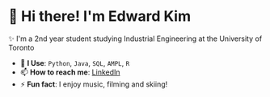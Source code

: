 <div style="display: flex; align-items: center;">
  <div style="flex: 1;">
    <h1>👋 Hi there! I'm Edward Kim</h1>
    <p>✨ I'm a 2nd year student studying Industrial Engineering at the University of Toronto
    <ul>
      <li>💬 <strong>I Use</strong>: <code>Python</code>, <code>Java</code>, <code>SQL</code>, <code>AMPL</code>, <code>R</code></li>
      <li>📫 <strong>How to reach me</strong>: <a href="https://www.linkedin.com/in/edwardkm/">LinkedIn</a></li>
      <li>⚡ <strong>Fun fact</strong>: I enjoy music, filming and skiing!</li>
